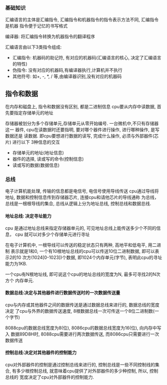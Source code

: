 
### 基础知识
汇编语言的主体是汇编指令, 汇编指令和机器指令的指令表示方法不同, 汇编指令是机器
指令便于记忆的书写格式

编译器: 将汇编指令转换为机器指令的翻译程序

汇编语言由以下3类指令组成:
- 汇编指令: 机器码的助记符, 有对应的机器码(汇编语言的核心, 决定了汇编语言的特性)
- 伪指令: 没有对应的机器码,有编译器执行,计算机并不执行
- 其他符号: 如+, -, \*, / 等,由编译器识别,没有对应的机器码



## 指令和数据
在内存和磁盘上, 指令和数据没有区别, 都是二进制信息
cpu要从内存中读数据, 首先要指定存储单元的地址

存储器被划分为多个存储单元,存储单元从零开始编号. 一台微机中,不只有存储器这一
器件, cpu在读数据时还要指明, 要对哪个器件进行操作, 进行哪种操作, 是写数据还是
读数据. 即cpu要想进行数据的读写, 完成什么操作, 必须与外部器件(芯片) 进行以下
3种信息的交互
- 存储单元的地址(地址信息)
- 器件的选择, 读或写的命令(控制信息)
- 读或写的数据(数据信息)


### 总线
电子计算机能处理, 传输的信息都是电信号, 电信号使用导线传送
cpu通过导线将地址, 数据和控制信息传到存储器芯片, 连接cpu和请他芯片的导线通称
为总线，总线是一根根导线的集合, 总线从逻辑上分为地址总线, 控制总线和数据总线.


#### 地址总线: 决定寻址能力
cpu 是通过地址总线来指定存储器单元的, 可见地址总线上能传送多少个不同的信息， 
cpu 就可以对多少个存储单元进行寻址

在电子计算机中, 一根导线可以传送的稳定状态只有两种, 高地平和低电平, 用二进制
表示就是1和0, 一个有10根地址总线的cpu可以传送10位二进制数据, 即可以表示2的10
次方(1024[0-1023])个数据, 即1024个内存单元(字节), 表明此cpu的寻址能力为1KB.

一个cpu有N根地址线, 即可说这个cpu的地址总线的宽度为N, 最多可寻找2的N次方个
内存单元.


#### 数据总线:决定与其他器件进行数据传送时的一次数据传送量
cpu与内存或其他器件之间的数据传送是通过数据总线来进行的, 数据总线的宽度决定
了cpu与外界的数据传送速度, 8根数据总线一次可传送一个8位二进制数(一个字节)

8088cpu的数据总线宽度为8(位), 8086cpu的数据总线宽度为16(位), 向内存中写入
数据89D8H时, 8088cpu需要进行两次数据传送, 而8086cpu只需要进行一次数据传送 


#### 控制总线:决定对其他器件的控制能力
cpu对外部器件的控制是通过控制总线来进行的, 控制总线是一些不同控制线的集合,
有多少根控制总线, 就意味着cpu提供了对外部器件的多少种控制, 所以, 控制总线的
宽度决定了cpu对外部器件的控制能力.




